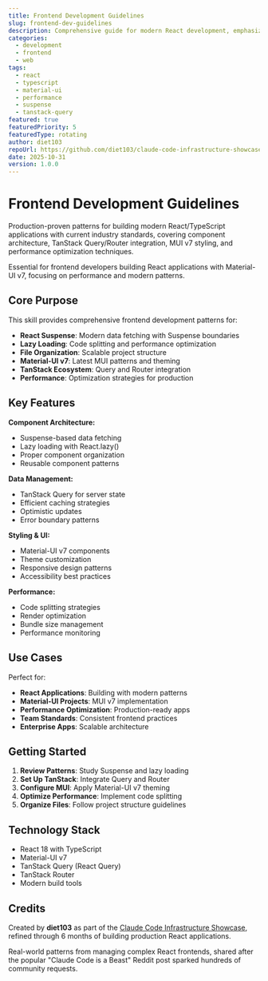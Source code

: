 ```yaml
---
title: Frontend Development Guidelines
slug: frontend-dev-guidelines
description: Comprehensive guide for modern React development, emphasizing Suspense-based data fetching, lazy loading, proper file organization, and performance optimization with Material-UI v7.
categories:
  - development
  - frontend
  - web
tags:
  - react
  - typescript
  - material-ui
  - performance
  - suspense
  - tanstack-query
featured: true
featuredPriority: 5
featuredType: rotating
author: diet103
repoUrl: https://github.com/diet103/claude-code-infrastructure-showcase
date: 2025-10-31
version: 1.0.0
---
```


# Frontend Development Guidelines

Production-proven patterns for building modern React/TypeScript applications with current industry standards, covering component architecture, TanStack Query/Router integration, MUI v7 styling, and performance optimization techniques.

<Callout type="tip">
Essential for frontend developers building React applications with Material-UI v7, focusing on performance and modern patterns.
</Callout>

## Core Purpose

This skill provides comprehensive frontend development patterns for:

- **React Suspense**: Modern data fetching with Suspense boundaries
- **Lazy Loading**: Code splitting and performance optimization
- **File Organization**: Scalable project structure
- **Material-UI v7**: Latest MUI patterns and theming
- **TanStack Ecosystem**: Query and Router integration
- **Performance**: Optimization strategies for production

## Key Features

<Card title="Modern React Patterns">

**Component Architecture:**
- Suspense-based data fetching
- Lazy loading with React.lazy()
- Proper component organization
- Reusable component patterns

**Data Management:**
- TanStack Query for server state
- Efficient caching strategies
- Optimistic updates
- Error boundary patterns

**Styling & UI:**
- Material-UI v7 components
- Theme customization
- Responsive design patterns
- Accessibility best practices

**Performance:**
- Code splitting strategies
- Render optimization
- Bundle size management
- Performance monitoring

</Card>

## Use Cases

Perfect for:
- **React Applications**: Building with modern patterns
- **Material-UI Projects**: MUI v7 implementation
- **Performance Optimization**: Production-ready apps
- **Team Standards**: Consistent frontend practices
- **Enterprise Apps**: Scalable architecture

## Getting Started

1. **Review Patterns**: Study Suspense and lazy loading
2. **Set Up TanStack**: Integrate Query and Router
3. **Configure MUI**: Apply Material-UI v7 theming
4. **Optimize Performance**: Implement code splitting
5. **Organize Files**: Follow project structure guidelines

## Technology Stack

- React 18 with TypeScript
- Material-UI v7
- TanStack Query (React Query)
- TanStack Router
- Modern build tools

## Credits

Created by **diet103** as part of the [Claude Code Infrastructure Showcase](https://github.com/diet103/claude-code-infrastructure-showcase), refined through 6 months of building production React applications.

<Callout type="info">
Real-world patterns from managing complex React frontends, shared after the popular "Claude Code is a Beast" Reddit post sparked hundreds of community requests.
</Callout>
